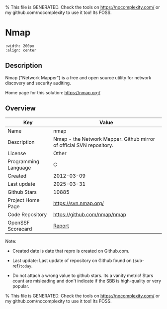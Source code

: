 
% This file is GENERATED. Check the tools on https://nocomplexity.com/ or my github.com/nocomplexity to use it too! Its FOSS. 

# Nmap 


```{image} https://nmap.org/images/sitelogo.png 
:width: 200px 
:align: center 
```

## Description 

Nmap ("Network Mapper") is a free and open source utility for network discovery and security auditing. 

Home page for this solution: https://nmap.org/ 

## Overview 

| Key | Value |
| --- | --- |
| Name | nmap |
| Description | Nmap - the Network Mapper. Github mirror of official SVN repository. |
| License | Other |
| Programming Language | C |
| Created | 2012-03-09 |
| Last update | 2025-03-31 |
| Github Stars | 10885 |
| Project Home Page | https://svn.nmap.org/ |
| Code Repository | https://github.com/nmap/nmap |
| OpenSSF Scorecard | [Report](https://securityscorecards.dev/viewer/?uri=github.com/nmap/nmap) |

Note:
 - Created date is date that repro is created on Github.com. 

- Last update: Last update of repository on Github found on {sub-ref}`today`. 

- Do not attach a wrong value to github stars. Its a vanity metric! Stars count are misleading and 
don't indicate if the SBB is high-quality or very popular.

% This file is GENERATED. Check the tools on https://nocomplexity.com/ or my github.com/nocomplexity to use it too! Its FOSS. 

